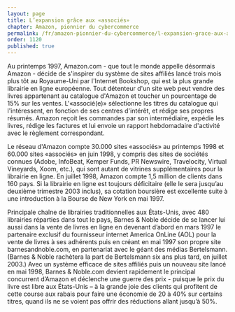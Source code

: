 ```yaml
---
layout: page
title: L’expansion grâce aux «associés»
chapter: Amazon, pionnier du cybercommerce
permalink: /fr/amazon-pionnier-du-cybercommerce/l-expansion-grace-aux-associes/
order: 1120
published: true
---
```

<p>Au printemps 1997, Amazon.com - que tout le monde appelle désormais Amazon - décide de s'inspirer du système de sites affiliés lancé trois mois plus tôt au Royaume-Uni par l'Internet Bookshop, qui est la plus grande librairie en ligne européenne. Tout détenteur d'un site web peut vendre des livres appartenant au catalogue d'Amazon et toucher un pourcentage de 15% sur les ventes. L'«associé(e)» sélectionne les titres du catalogue qui l'intéressent, en fonction de ses centres d'intérêt, et rédige ses propres résumés. Amazon reçoit les commandes par son intermédiaire, expédie les livres, rédige les factures et lui envoie un rapport hebdomadaire d'activité avec le règlement correspondant.</p>

<p>Le réseau d'Amazon compte 30.000 sites «associés» au printemps 1998 et 60.000 sites «associés» en juin 1998, y compris des sites de sociétés connues (Adobe, InfoBeat, Kemper Funds, PR Newswire, Travelocity, Virtual Vineyards, Xoom, etc.), qui sont autant de vitrines supplémentaires pour la librairie en ligne. En juillet 1998, Amazon compte 1,5 million de clients dans 160 pays. Si la librairie en ligne est toujours déficitaire (elle le sera jusqu’au deuxième trimestre 2003 inclus), sa cotation boursière est excellente suite à une introduction à la Bourse de New York en mai 1997.</p>

<p>Principale chaîne de librairies traditionnelles aux États-Unis, avec 480 librairies réparties dans tout le pays, Barnes &amp; Noble décide de se lancer lui aussi dans la vente de livres en ligne en devenant d’abord en mars 1997 le partenaire exclusif du fournisseur internet America OnLine (AOL) pour la vente de livres à ses adhérents puis en créant en mai 1997 son propre site barnesandnoble.com, en partenariat avec le géant des médias Bertelsmann. (Barnes &amp; Noble rachètera la part de Bertelsmann six ans plus tard, en juillet 2003.) Avec un système efficace de sites affiliés puis un nouveau site lancé en mai 1998, Barnes &amp; Noble.com devient rapidement le principal concurrent d’Amazon et déclenche une guerre des prix - puisque le prix du livre est libre aux États-Unis – à la grande joie des clients qui profitent de cette course aux rabais pour faire une économie de 20 à 40% sur certains titres, quand ils ne se voient pas offrir des réductions allant jusqu’à 50%.</p>